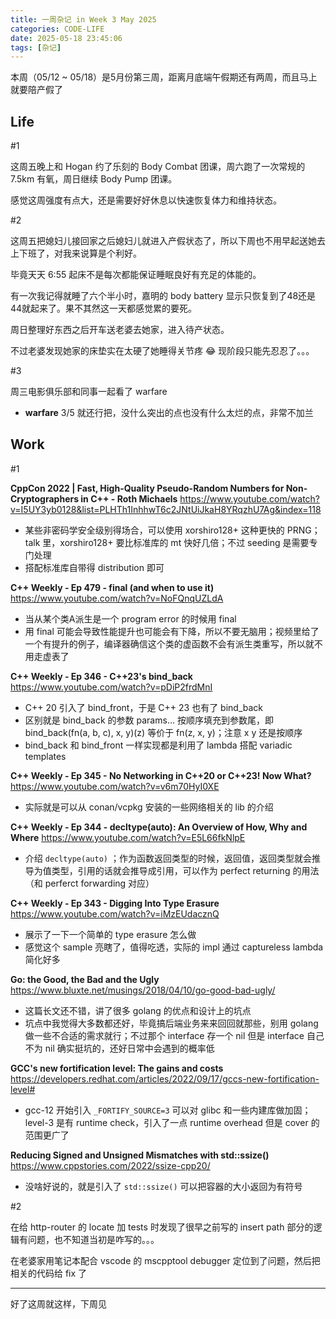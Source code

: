 ```yaml
---
title: 一周杂记 in Week 3 May 2025
categories: CODE-LIFE
date: 2025-05-18 23:45:06
tags: [杂记]
---
```

本周（05/12 ~ 05/18）是5月份第三周，距离月底端午假期还有两周，而且马上就要陪产假了

## Life

\#1

这周五晚上和 Hogan 约了乐刻的 Body Combat 团课，周六跑了一次常规的 7.5km 有氧，周日继续 Body Pump 团课。

感觉这周强度有点大，还是需要好好休息以快速恢复体力和维持状态。

\#2

这周五把媳妇儿接回家之后媳妇儿就进入产假状态了，所以下周也不用早起送她去上下班了，对我来说算是个利好。

毕竟天天 6:55 起床不是每次都能保证睡眠良好有充足的体能的。

有一次我记得就睡了六个半小时，嘉明的 body battery 显示只恢复到了48还是44就起来了。果不其然这一天都感觉累的要死。

周日整理好东西之后开车送老婆去她家，进入待产状态。

不过老婆发现她家的床垫实在太硬了她睡得关节疼 😂 现阶段只能先忍忍了。。。

\#3

周三电影俱乐部和同事一起看了 warfare

- **warfare** 3/5 就还行把，没什么突出的点也没有什么太烂的点，非常不加兰

## Work

\#1

**CppCon 2022 | Fast, High-Quality Pseudo-Random Numbers for Non-Cryptographers in C++ - Roth Michaels** https://www.youtube.com/watch?v=I5UY3yb0128&list=PLHTh1InhhwT6c2JNtUiJkaH8YRqzhU7Ag&index=118

- 某些非密码学安全级别得场合，可以使用 xorshiro128+ 这种更快的 PRNG；talk 里，xorshiro128+  要比标准库的 mt 快好几倍；不过 seeding 是需要专门处理
- 搭配标准库自带得 distribution 即可

**C++ Weekly - Ep 479 - final (and when to use it)** https://www.youtube.com/watch?v=NoFQnqUZLdA

- 当从某个类A派生是一个 program error 的时候用 final
- 用 final 可能会导致性能提升也可能会有下降，所以不要无脑用；视频里给了一个有提升的例子，编译器确信这个类的虚函数不会有派生类重写，所以就不用走虚表了

**C++ Weekly - Ep 346 - C++23's bind_back** https://www.youtube.com/watch?v=pDiP2frdMnI

- C++ 20 引入了 bind_front，于是 C++ 23 也有了 bind_back
- 区别就是 bind_back 的参数 params… 按顺序填充到参数尾，即 bind_back(fn(a, b, c), x, y)(z) 等价于 fn(z, x, y)；注意 x y 还是按顺序
- bind_back 和 bind_front 一样实现都是利用了 lambda 搭配 variadic templates

**C++ Weekly - Ep 345 - No Networking in C++20 or C++23! Now What?** https://www.youtube.com/watch?v=v6m70HyI0XE

- 实际就是可以从 conan/vcpkg 安装的一些网络相关的 lib 的介绍

**C++ Weekly - Ep 344 - decltype(auto): An Overview of How, Why and Where** https://www.youtube.com/watch?v=E5L66fkNlpE

- 介绍 `decltype(auto)` ；作为函数返回类型的时候，返回值，返回类型就会推导为值类型，引用的话就会推导成引用，可以作为 perfect returning 的用法（和 perferct forwarding 对应）

**C++ Weekly - Ep 343 - Digging Into Type Erasure** https://www.youtube.com/watch?v=iMzEUdacznQ

- 展示了一下一个简单的 type erasure 怎么做
- 感觉这个 sample 亮瞎了，值得吃透，实际的 impl 通过 captureless lambda 简化好多

**Go: the Good, the Bad and the Ugly** https://www.bluxte.net/musings/2018/04/10/go-good-bad-ugly/

- 这篇长文还不错，讲了很多 golang 的优点和设计上的坑点
- 坑点中我觉得大多数都还好，毕竟搞后端业务来来回回就那些，别用 golang 做一些不合适的需求就行；不过那个 interface 存一个 nil 但是 interface 自己不为 nil 确实挺坑的，还好日常中会遇到的概率低

**GCC's new fortification level: The gains and costs** https://developers.redhat.com/articles/2022/09/17/gccs-new-fortification-level#

- gcc-12 开始引入 `_FORTIFY_SOURCE=3` 可以对 glibc 和一些内建库做加固；level-3 是有 runtime check，引入了一点 runtime overhead 但是 cover 的范围更广了

**Reducing Signed and Unsigned Mismatches with std::ssize()** https://www.cppstories.com/2022/ssize-cpp20/

- 没啥好说的，就是引入了 `std::ssize()` 可以把容器的大小返回为有符号

\#2

在给 http-router 的 locate 加 tests 时发现了很早之前写的 insert path 部分的逻辑有问题，也不知道当初是咋写的。。。

在老婆家用笔记本配合 vscode 的 mscpptool debugger 定位到了问题，然后把相关的代码给 fix 了

---

好了这周就这样，下周见
